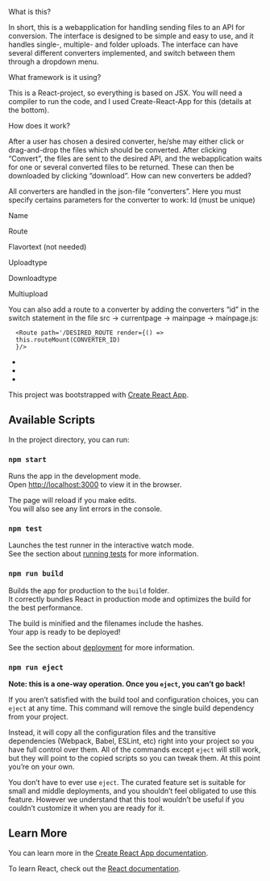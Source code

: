 What is this?

In short, this is a webapplication for handling sending files to an API for conversion. The interface is designed to be simple and easy to use, and it handles single-, multiple- and folder uploads. The interface can have several different converters implemented, and switch between them through a dropdown menu.

What framework is it using?

This is a React-project, so everything is based on JSX. You will need a compiler to run the code, and I used Create-React-App for this (details at the bottom).

How does it work?

After a user has chosen a desired converter, he/she may either click or drag-and-drop the files which should be converted. After clicking “Convert”, the files are sent to the desired API, and the webapplication waits for one or several converted files to be returned. These can then be downloaded by clicking “download”. 
How can new converters be added?


All converters are handled in the json-file “converters”. Here you must specify certains parameters for the converter to work:
Id (must be unique)

Name

Route

Flavortext (not needed)

Uploadtype

Downloadtype

Multiupload


You can also add a route to a converter by adding the converters “id” in the switch statement in the file src -> currentpage -> mainpage -> mainpage.js:

	  <Route path='/DESIRED_ROUTE render={() => 
	  this.routeMount(CONVERTER_ID)
	  }/>






-
-
-
This project was bootstrapped with [Create React App](https://github.com/facebook/create-react-app).

## Available Scripts

In the project directory, you can run:

### `npm start`

Runs the app in the development mode.<br>
Open [http://localhost:3000](http://localhost:3000) to view it in the browser.

The page will reload if you make edits.<br>
You will also see any lint errors in the console.

### `npm test`

Launches the test runner in the interactive watch mode.<br>
See the section about [running tests](https://facebook.github.io/create-react-app/docs/running-tests) for more information.

### `npm run build`

Builds the app for production to the `build` folder.<br>
It correctly bundles React in production mode and optimizes the build for the best performance.

The build is minified and the filenames include the hashes.<br>
Your app is ready to be deployed!

See the section about [deployment](https://facebook.github.io/create-react-app/docs/deployment) for more information.

### `npm run eject`

**Note: this is a one-way operation. Once you `eject`, you can’t go back!**

If you aren’t satisfied with the build tool and configuration choices, you can `eject` at any time. This command will remove the single build dependency from your project.

Instead, it will copy all the configuration files and the transitive dependencies (Webpack, Babel, ESLint, etc) right into your project so you have full control over them. All of the commands except `eject` will still work, but they will point to the copied scripts so you can tweak them. At this point you’re on your own.

You don’t have to ever use `eject`. The curated feature set is suitable for small and middle deployments, and you shouldn’t feel obligated to use this feature. However we understand that this tool wouldn’t be useful if you couldn’t customize it when you are ready for it.

## Learn More

You can learn more in the [Create React App documentation](https://facebook.github.io/create-react-app/docs/getting-started).

To learn React, check out the [React documentation](https://reactjs.org/).
